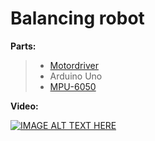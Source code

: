 Balancing robot
===================

**Parts:**
> - [Motordriver](https://www.robotshop.com/de/de/cytron-10a-5-25v-zweikanal-gleichstrom-motor-treiber.html)
> - Arduino Uno
> - [MPU-6050](https://www.amazon.de/Aukru-MPU-6050-Modul-3-Achsen-analoge-Gyro-Sensor-Beschleunigungssensor-Modul/dp/B00PL70P7K/ref=sr_1_1?ie=UTF8&qid=1517162430&sr=8-1&keywords=imu)

**Video:**

[![IMAGE ALT TEXT HERE](https://img.youtube.com/vi/bDFB6jAx-iY/0.jpg)](https://www.youtube.com/watch?v=bDFB6jAx-iY)
